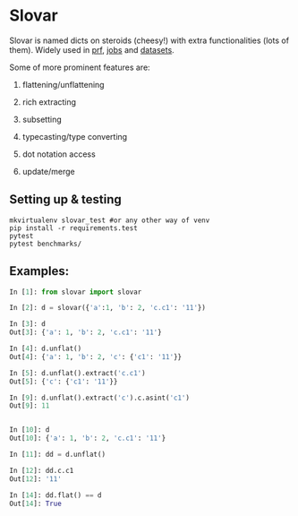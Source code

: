 # Slovar

Slovar is named dicts on steroids (cheesy!) with extra functionalities (lots of them). Widely used in [prf](https://github.com/vahana/prf), [jobs](https://github.com/vahana/jobs) and [datasets](https://github.com/vahana/datasets).

Some of more prominent features are:

1. flattening/unflattening

2. rich extracting

3. subsetting

4. typecasting/type converting

5. dot notation access

6. update/merge



## Setting up & testing

    mkvirtualenv slovar_test #or any other way of venv
    pip install -r requirements.test
    pytest
    pytest benchmarks/



## Examples:

```python
In [1]: from slovar import slovar

In [2]: d = slovar({'a':1, 'b': 2, 'c.c1': '11'})

In [3]: d
Out[3]: {'a': 1, 'b': 2, 'c.c1': '11'}

In [4]: d.unflat()
Out[4]: {'a': 1, 'b': 2, 'c': {'c1': '11'}}

In [5]: d.unflat().extract('c.c1')
Out[5]: {'c': {'c1': '11'}}

In [9]: d.unflat().extract('c').c.asint('c1')
Out[9]: 11


In [10]: d
Out[10]: {'a': 1, 'b': 2, 'c.c1': '11'}

In [11]: dd = d.unflat()

In [12]: dd.c.c1
Out[12]: '11'

In [14]: dd.flat() == d
Out[14]: True

```
